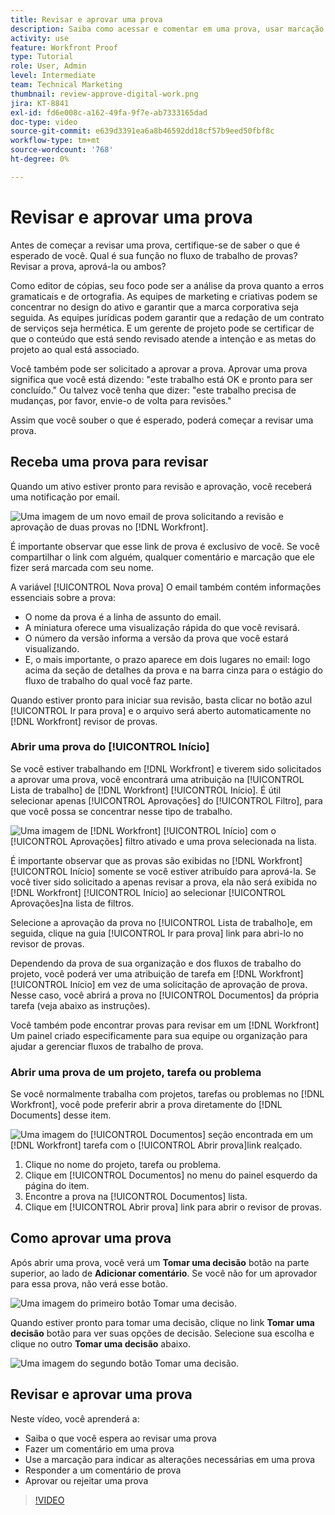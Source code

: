 ```yaml
---
title: Revisar e aprovar uma prova
description: Saiba como acessar e comentar em uma prova, usar marcação para indicar alterações necessárias, responder a comentários de prova e tomar uma decisão sobre uma prova no [!DNL Workfront].
activity: use
feature: Workfront Proof
type: Tutorial
role: User, Admin
level: Intermediate
team: Technical Marketing
thumbnail: review-approve-digital-work.png
jira: KT-8841
exl-id: fd6e008c-a162-49fa-9f7e-ab7333165dad
doc-type: video
source-git-commit: e639d3391ea6a8b46592dd18cf57b9eed50fbf8c
workflow-type: tm+mt
source-wordcount: '768'
ht-degree: 0%

---
```


# Revisar e aprovar uma prova

Antes de começar a revisar uma prova, certifique-se de saber o que é esperado de você. Qual é sua função no fluxo de trabalho de provas? Revisar a prova, aprová-la ou ambos?

Como editor de cópias, seu foco pode ser a análise da prova quanto a erros gramaticais e de ortografia. As equipes de marketing e criativas podem se concentrar no design do ativo e garantir que a marca corporativa seja seguida. As equipes jurídicas podem garantir que a redação de um contrato de serviços seja hermética. E um gerente de projeto pode se certificar de que o conteúdo que está sendo revisado atende a intenção e as metas do projeto ao qual está associado.

Você também pode ser solicitado a aprovar a prova. Aprovar uma prova significa que você está dizendo: &quot;este trabalho está OK e pronto para ser concluído.&quot; Ou talvez você tenha que dizer: &quot;este trabalho precisa de mudanças, por favor, envie-o de volta para revisões.&quot;

Assim que você souber o que é esperado, poderá começar a revisar uma prova.

## Receba uma prova para revisar

Quando um ativo estiver pronto para revisão e aprovação, você receberá uma notificação por email.

![Uma imagem de um novo email de prova solicitando a revisão e aprovação de duas provas no [!DNL  Workfront].](assets/new-proof-emails.png)

É importante observar que esse link de prova é exclusivo de você. Se você compartilhar o link com alguém, qualquer comentário e marcação que ele fizer será marcada com seu nome.

A variável [!UICONTROL Nova prova] O email também contém informações essenciais sobre a prova:

* O nome da prova é a linha de assunto do email.
* A miniatura oferece uma visualização rápida do que você revisará.
* O número da versão informa a versão da prova que você estará visualizando.
* E, o mais importante, o prazo aparece em dois lugares no email: logo acima da seção de detalhes da prova e na barra cinza para o estágio do fluxo de trabalho do qual você faz parte.

Quando estiver pronto para iniciar sua revisão, basta clicar no botão azul [!UICONTROL Ir para prova] e o arquivo será aberto automaticamente no [!DNL Workfront] revisor de provas.

### Abrir uma prova do [!UICONTROL Início]

Se você estiver trabalhando em [!DNL Workfront] e tiverem sido solicitados a aprovar uma prova, você encontrará uma atribuição na [!UICONTROL Lista de trabalho] de [!DNL Workfront] [!UICONTROL Início]. É útil selecionar apenas [!UICONTROL Aprovações] do [!UICONTROL Filtro], para que você possa se concentrar nesse tipo de trabalho.

![Uma imagem de [!DNL Workfront] [!UICONTROL Início] com o [!UICONTROL Aprovações] filtro ativado e uma prova selecionada na lista.](assets/open-proof-from-home.png)

É importante observar que as provas são exibidas no [!DNL Workfront] [!UICONTROL Início] somente se você estiver atribuído para aprová-la. Se você tiver sido solicitado a apenas revisar a prova, ela não será exibida no [!DNL Workfront] [!UICONTROL Início] ao selecionar [!UICONTROL Aprovações]na lista de filtros.

Selecione a aprovação da prova no [!UICONTROL Lista de trabalho]e, em seguida, clique na guia [!UICONTROL Ir para prova] link para abri-lo no revisor de provas.

Dependendo da prova de sua organização e dos fluxos de trabalho do projeto, você poderá ver uma atribuição de tarefa em [!DNL Workfront] [!UICONTROL Início] em vez de uma solicitação de aprovação de prova. Nesse caso, você abrirá a prova no [!UICONTROL Documentos] da própria tarefa (veja abaixo as instruções).

Você também pode encontrar provas para revisar em um [!DNL Workfront] Um painel criado especificamente para sua equipe ou organização para ajudar a gerenciar fluxos de trabalho de prova.

### Abrir uma prova de um projeto, tarefa ou problema

Se você normalmente trabalha com projetos, tarefas ou problemas no [!DNL Workfront], você pode preferir abrir a prova diretamente do [!DNL Documents] desse item.

![Uma imagem do [!UICONTROL Documentos] seção encontrada em um [!DNL  Workfront] tarefa com o [!UICONTROL Abrir prova]link realçado.](assets/open-proof-from-documents.png)

1. Clique no nome do projeto, tarefa ou problema.
2. Clique em [!UICONTROL Documentos] no menu do painel esquerdo da página do item.
3. Encontre a prova na [!UICONTROL Documentos] lista.
4. Clique em [!UICONTROL Abrir prova] link para abrir o revisor de provas.

## Como aprovar uma prova

Após abrir uma prova, você verá um **Tomar uma decisão** botão na parte superior, ao lado de **Adicionar comentário**. Se você não for um aprovador para essa prova, não verá esse botão.

![Uma imagem do primeiro botão Tomar uma decisão.](assets/make-decision-1.png)

Quando estiver pronto para tomar uma decisão, clique no link **Tomar uma decisão** botão para ver suas opções de decisão. Selecione sua escolha e clique no outro **Tomar uma decisão** abaixo.

![Uma imagem do segundo botão Tomar uma decisão.](assets/make-decision-2.png)

## Revisar e aprovar uma prova

Neste vídeo, você aprenderá a:

* Saiba o que você espera ao revisar uma prova
* Fazer um comentário em uma prova
* Use a marcação para indicar as alterações necessárias em uma prova
* Responder a um comentário de prova
* Aprovar ou rejeitar uma prova

>[!VIDEO](https://video.tv.adobe.com/v/335141/?quality=12&learn=on)

<!--
#### Learn more
* Create and manage proof comments
* Make decisions on a proof
* Review a static proof
* Tag users to share a proof
* Notifications for proof comments and decisions
-->

<!--
#### Guides
* Reviewing proofs in [!DNL Workfront]
* -->
